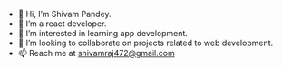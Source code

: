 - 👋 Hi, I’m Shivam Pandey.
- 🌱 I’m a react developer.
- 👀 I’m interested in learning app development.
- 💞️ I’m looking to collaborate on projects related to web development.
- 📫 Reach me at shivamraj472@gmail.com

<!---
shivam472/shivam472 is a ✨ special ✨ repository because its `README.md` (this file) appears on your GitHub profile.
You can click the Preview link to take a look at your changes.
--->
